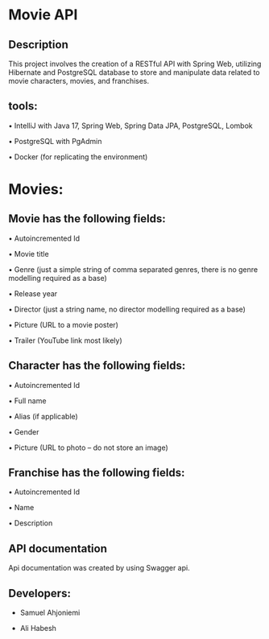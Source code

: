 # Movie API


## Description
This project involves the creation of a RESTful API with Spring Web, 
utilizing Hibernate and PostgreSQL database to store and manipulate 
data related to movie characters, movies, and franchises.

## tools: 

• IntelliJ with Java 17, Spring Web, Spring Data JPA, PostgreSQL, Lombok

• PostgreSQL with PgAdmin

• Docker (for replicating the environment)


# Movies:

## Movie has the following fields:

• Autoincremented Id

• Movie title

• Genre (just a simple string of comma separated genres, there is no genre modelling required as a base)

• Release year

• Director (just a string name, no director modelling required as a base)

• Picture (URL to a movie poster)

• Trailer (YouTube link most likely)

## Character has the following fields:

• Autoincremented Id

• Full name

• Alias (if applicable)

• Gender

• Picture (URL to photo – do not store an image)

## Franchise has the following fields:

• Autoincremented Id

• Name

• Description


## API documentation 

Api documentation was created by using Swagger api.

## Developers:

* Samuel Ahjoniemi

* Ali Habesh




